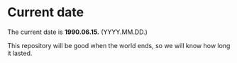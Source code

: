 # Current date

The current date is **1990.06.15.** (YYYY.MM.DD.)

This repository will be good when the world ends, so we will know how long it lasted.